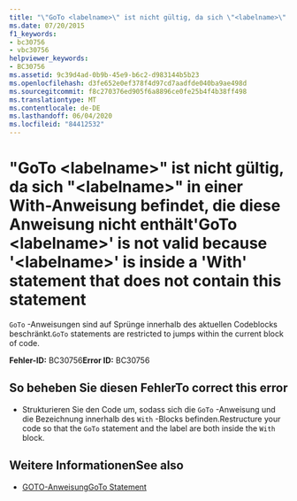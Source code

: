 ```yaml
---
title: "\"GoTo <labelname>\" ist nicht gültig, da sich \"<labelname>\" in einer With-Anweisung befindet, die diese Anweisung nicht enthält"
ms.date: 07/20/2015
f1_keywords:
- bc30756
- vbc30756
helpviewer_keywords:
- BC30756
ms.assetid: 9c39d4ad-0b9b-45e9-b6c2-d983144b5b23
ms.openlocfilehash: d3fe652e0ef378f4d97cd7aadfde040ba9ae498d
ms.sourcegitcommit: f8c270376ed905f6a8896ce0fe25b4f4b38ff498
ms.translationtype: MT
ms.contentlocale: de-DE
ms.lasthandoff: 06/04/2020
ms.locfileid: "84412532"
---
```

# <a name="goto-labelname-is-not-valid-because-labelname-is-inside-a-with-statement-that-does-not-contain-this-statement"></a><span data-ttu-id="060c9-102">"GoTo \<labelname>" ist nicht gültig, da sich "\<labelname>" in einer With-Anweisung befindet, die diese Anweisung nicht enthält</span><span class="sxs-lookup"><span data-stu-id="060c9-102">'GoTo \<labelname>' is not valid because '\<labelname>' is inside a 'With' statement that does not contain this statement</span></span>
<span data-ttu-id="060c9-103">`GoTo` -Anweisungen sind auf Sprünge innerhalb des aktuellen Codeblocks beschränkt.</span><span class="sxs-lookup"><span data-stu-id="060c9-103">`GoTo` statements are restricted to jumps within the current block of code.</span></span>  
  
 <span data-ttu-id="060c9-104">**Fehler-ID:** BC30756</span><span class="sxs-lookup"><span data-stu-id="060c9-104">**Error ID:** BC30756</span></span>  
  
## <a name="to-correct-this-error"></a><span data-ttu-id="060c9-105">So beheben Sie diesen Fehler</span><span class="sxs-lookup"><span data-stu-id="060c9-105">To correct this error</span></span>  
  
- <span data-ttu-id="060c9-106">Strukturieren Sie den Code um, sodass sich die `GoTo` -Anweisung und die Bezeichnung innerhalb des `With` -Blocks befinden.</span><span class="sxs-lookup"><span data-stu-id="060c9-106">Restructure your code so that the `GoTo` statement and the label are both inside the `With` block.</span></span>  
  
## <a name="see-also"></a><span data-ttu-id="060c9-107">Weitere Informationen</span><span class="sxs-lookup"><span data-stu-id="060c9-107">See also</span></span>

- [<span data-ttu-id="060c9-108">GOTO-Anweisung</span><span class="sxs-lookup"><span data-stu-id="060c9-108">GoTo Statement</span></span>](../language-reference/statements/goto-statement.md)
